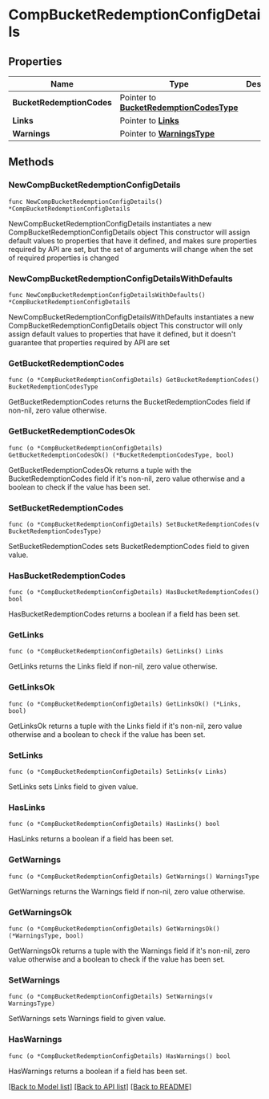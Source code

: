 # CompBucketRedemptionConfigDetails

## Properties

Name | Type | Description | Notes
------------ | ------------- | ------------- | -------------
**BucketRedemptionCodes** | Pointer to [**BucketRedemptionCodesType**](BucketRedemptionCodesType.md) |  | [optional] 
**Links** | Pointer to [**Links**](Links.md) |  | [optional] 
**Warnings** | Pointer to [**WarningsType**](WarningsType.md) |  | [optional] 

## Methods

### NewCompBucketRedemptionConfigDetails

`func NewCompBucketRedemptionConfigDetails() *CompBucketRedemptionConfigDetails`

NewCompBucketRedemptionConfigDetails instantiates a new CompBucketRedemptionConfigDetails object
This constructor will assign default values to properties that have it defined,
and makes sure properties required by API are set, but the set of arguments
will change when the set of required properties is changed

### NewCompBucketRedemptionConfigDetailsWithDefaults

`func NewCompBucketRedemptionConfigDetailsWithDefaults() *CompBucketRedemptionConfigDetails`

NewCompBucketRedemptionConfigDetailsWithDefaults instantiates a new CompBucketRedemptionConfigDetails object
This constructor will only assign default values to properties that have it defined,
but it doesn't guarantee that properties required by API are set

### GetBucketRedemptionCodes

`func (o *CompBucketRedemptionConfigDetails) GetBucketRedemptionCodes() BucketRedemptionCodesType`

GetBucketRedemptionCodes returns the BucketRedemptionCodes field if non-nil, zero value otherwise.

### GetBucketRedemptionCodesOk

`func (o *CompBucketRedemptionConfigDetails) GetBucketRedemptionCodesOk() (*BucketRedemptionCodesType, bool)`

GetBucketRedemptionCodesOk returns a tuple with the BucketRedemptionCodes field if it's non-nil, zero value otherwise
and a boolean to check if the value has been set.

### SetBucketRedemptionCodes

`func (o *CompBucketRedemptionConfigDetails) SetBucketRedemptionCodes(v BucketRedemptionCodesType)`

SetBucketRedemptionCodes sets BucketRedemptionCodes field to given value.

### HasBucketRedemptionCodes

`func (o *CompBucketRedemptionConfigDetails) HasBucketRedemptionCodes() bool`

HasBucketRedemptionCodes returns a boolean if a field has been set.

### GetLinks

`func (o *CompBucketRedemptionConfigDetails) GetLinks() Links`

GetLinks returns the Links field if non-nil, zero value otherwise.

### GetLinksOk

`func (o *CompBucketRedemptionConfigDetails) GetLinksOk() (*Links, bool)`

GetLinksOk returns a tuple with the Links field if it's non-nil, zero value otherwise
and a boolean to check if the value has been set.

### SetLinks

`func (o *CompBucketRedemptionConfigDetails) SetLinks(v Links)`

SetLinks sets Links field to given value.

### HasLinks

`func (o *CompBucketRedemptionConfigDetails) HasLinks() bool`

HasLinks returns a boolean if a field has been set.

### GetWarnings

`func (o *CompBucketRedemptionConfigDetails) GetWarnings() WarningsType`

GetWarnings returns the Warnings field if non-nil, zero value otherwise.

### GetWarningsOk

`func (o *CompBucketRedemptionConfigDetails) GetWarningsOk() (*WarningsType, bool)`

GetWarningsOk returns a tuple with the Warnings field if it's non-nil, zero value otherwise
and a boolean to check if the value has been set.

### SetWarnings

`func (o *CompBucketRedemptionConfigDetails) SetWarnings(v WarningsType)`

SetWarnings sets Warnings field to given value.

### HasWarnings

`func (o *CompBucketRedemptionConfigDetails) HasWarnings() bool`

HasWarnings returns a boolean if a field has been set.


[[Back to Model list]](../README.md#documentation-for-models) [[Back to API list]](../README.md#documentation-for-api-endpoints) [[Back to README]](../README.md)


